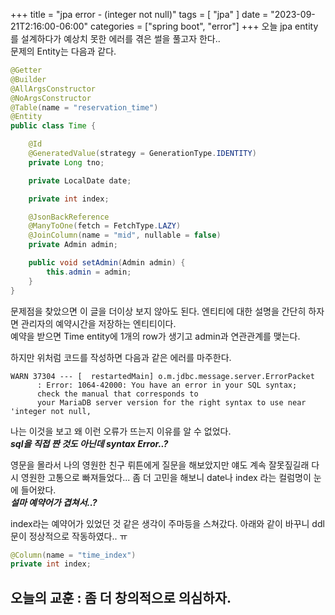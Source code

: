 +++
title = "jpa error - (integer not null)"
tags = [
    "jpa"
]
date = "2023-09-21T2:16:00-06:00"
categories = ["spring boot", "error"]
+++
오늘 jpa entity를 설계하다가 예상치 못한 에러를 겪은 썰을 풀고자 한다..  
문제의 Entity는 다음과 같다.

```java
@Getter
@Builder
@AllArgsConstructor
@NoArgsConstructor
@Table(name = "reservation_time")
@Entity
public class Time {

    @Id
    @GeneratedValue(strategy = GenerationType.IDENTITY)
    private Long tno;

    private LocalDate date;

    private int index;

    @JsonBackReference
    @ManyToOne(fetch = FetchType.LAZY)
    @JoinColumn(name = "mid", nullable = false)
    private Admin admin;

    public void setAdmin(Admin admin) {
        this.admin = admin;
    }
}
```

문제점을 찾았으면 이 글을 더이상 보지 않아도 된다.
엔티티에 대한 설명을 간단히 하자면 관리자의 예약시간을 저장하는 엔티티이다.  
예약을 받으면 Time entity에 1개의 row가 생기고 admin과 연관관계를 맺는다.

하지만 위처럼 코드를 작성하면 다음과 같은 에러를 마주한다.
``` text
WARN 37304 --- [  restartedMain] o.m.jdbc.message.server.ErrorPacket
      : Error: 1064-42000: You have an error in your SQL syntax; 
      check the manual that corresponds to 
      your MariaDB server version for the right syntax to use near 'integer not null,
```
나는 이것을 보고 왜 이런 오류가 뜨는지 이유를 알 수 없었다.   
 ***sql을 직접 짠 것도 아닌데 syntax Error..?***

 영문을 몰라서 나의 영원한 친구 뤼튼에게 질문을 해보았지만 얘도 계속 잘못짚길래 다시 영원한 고통으로 빠져들었다...
 좀 더 고민을 해보니 date나 index 라는 컬럼명이 눈에 들어왔다.  
  ***설마 예약어가 겹쳐서..?***  

index라는 예약어가 있었던 것 같은 생각이 주마등을 스쳐갔다.
아래와 같이 바꾸니 ddl 문이 정상적으로 작동하였다.. ㅠ
```java
@Column(name = "time_index")
private int index;
```

## 오늘의 교훈 : 좀 더 창의적으로 의심하자.

